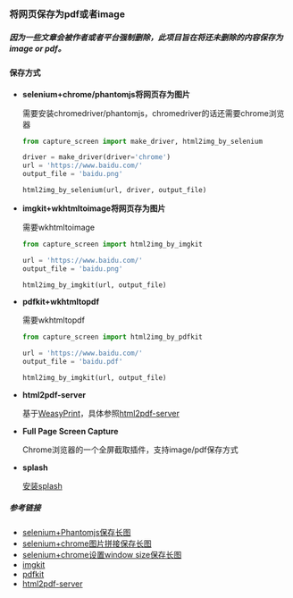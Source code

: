 ### 将网页保存为pdf或者image
##### 因为一些文章会被作者或者平台强制删除，此项目旨在将还未删除的内容保存为image or pdf。  



#### 保存方式
- **selenium+chrome/phantomjs将网页存为图片**

  需要安装chromedriver/phantomjs，chromedriver的话还需要chrome浏览器

  ```python
  from capture_screen import make_driver, html2img_by_selenium
  
  driver = make_driver(driver='chrome')
  url = 'https://www.baidu.com/'
  output_file = 'baidu.png'
  
  html2img_by_selenium(url, driver, output_file)
  ```

- **imgkit+wkhtmltoimage将网页存为图片**

  需要wkhtmltoimage

  ```python
  from capture_screen import html2img_by_imgkit
  
  url = 'https://www.baidu.com/'
  output_file = 'baidu.png'
  
  html2img_by_imgkit(url, output_file)
  ```


- **pdfkit+wkhtmltopdf**

  需要wkhtmltopdf

  ```python
  from capture_screen import html2img_by_pdfkit
  
  url = 'https://www.baidu.com/'
  output_file = 'baidu.pdf'
  
  html2img_by_imgkit(url, output_file)
  ```


- **html2pdf-server**

  基于[WeasyPrint](http://weasyprint.org/)，具体参照[html2pdf-server](https://github.com/spoqa/html2pdf-server)



- **Full Page Screen Capture**

  Chrome浏览器的一个全屏截取插件，支持image/pdf保存方式
  


- **splash**

  [安装splash](https://splash.readthedocs.io/en/stable/install.html)
  

##### 参考链接
* [selenium+Phantomjs保存长图](https://www.cnblogs.com/Jack-cx/p/9405737.html) 
* [selenium+chrome图片拼接保存长图](https://www.cnblogs.com/sparkling-ly/p/5466644.html)
* [selenium+chrome设置window size保存长图](http://www.cnblogs.com/MasterMonkInTemple/p/9970512.html)
* [imgkit](https://github.com/jarrekk/imgkit)
* [pdfkit](https://github.com/JazzCore/python-pdfkit)
* [html2pdf-server](https://github.com/spoqa/html2pdf-server)
